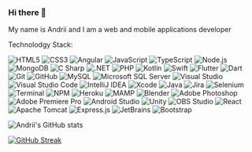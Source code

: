 ### Hi there 👋
My name is Andrii and I am a web and mobile applications developer 


Technolodgy Stack:

<p>
  <img alt="HTML5" src="https://img.shields.io/badge/HTML5-E34F26?logo=html5&logoColor=white&style=for-the-badge"/>
  <img alt="CSS3" src="https://img.shields.io/badge/CSS3-1572B6?logo=css3&logoColor=white&style=for-the-badge"/>
  <img alt="Angular" src="https://img.shields.io/badge/Angular-DD0031?logo=angular&logoColor=white&style=for-the-badge"/>
  <img alt="JavaScript" src="https://img.shields.io/badge/JavaScript-F7DF1E?logo=javascript&logoColor=white&style=for-the-badge"/>
  <img alt="TypeScript" src="https://img.shields.io/badge/TypeScript-3178C6?logo=typescript&logoColor=white&style=for-the-badge"/>
  <img alt="Node.js" src="https://img.shields.io/badge/Node.js-339933?logo=node.js&logoColor=white&style=for-the-badge"/>
  <img alt="MongoDB" src="https://img.shields.io/badge/MongoDB-47A248?logo=mongodb&logoColor=white&style=for-the-badge"/>
  <img alt="C Sharp" src="https://img.shields.io/badge/C Sharp-239120?logo=csharp&logoColor=white&style=for-the-badge"/>
  <img alt=".NET" src="https://img.shields.io/badge/.NET-512BD4?logo=.net&logoColor=white&style=for-the-badge"/>
  <img alt="PHP" src="https://img.shields.io/badge/php-777BB4?logo=php&logoColor=white&style=for-the-badge"/>
  <img alt="Kotlin" src="https://img.shields.io/badge/Kotlin-7F52FF?logo=kotlin&logoColor=white&style=for-the-badge"/>
  <img alt="Swift" src="https://img.shields.io/badge/Swift-F05138?logo=swift&logoColor=white&style=for-the-badge"/>
  <img alt="Flutter" src="https://img.shields.io/badge/Flutter-F05032?logo=flutter&logoColor=white&style=for-the-badge"/>
  <img alt="Dart" src="https://img.shields.io/badge/Dart-0175C2?logo=dart&logoColor=white&style=for-the-badge"/>
  <img alt="Git" src="https://img.shields.io/badge/Git-02569B?logo=git&logoColor=white&style=for-the-badge"/>
  <img alt="GitHub" src="https://img.shields.io/badge/GitHub-181717?logo=github&logoColor=white&style=for-the-badge"/>
  <img alt="MySQL" src="https://img.shields.io/badge/MySQL-4479A1?logo=mysql&logoColor=white&style=for-the-badge"/>
  <img alt="Microsoft SQL Server" src="https://img.shields.io/badge/Microsoft SQL Server-CC2927?logo=MicrosoftSQLServer&logoColor=white&style=for-the-badge"/>
  
  <img alt="Visual Studio" src="https://img.shields.io/badge/Visual Studio-5C2D91?logo=visualstudio&logoColor=white&style=for-the-badge"/>
  <img alt="Visual Studio Code" src="https://img.shields.io/badge/Visual Studio Code-007ACC?logo=visualstudiocode&logoColor=white&style=for-the-badge"/>
  
  <img alt="IntelliJ IDEA" src="https://img.shields.io/badge/IntelliJ IDEA-000000?logo=IntelliJ IDEA&logoColor=white&style=for-the-badge"/>
  <img alt="Xcode" src="https://img.shields.io/badge/Xcode-147EFB?logo=Xcode&logoColor=white&style=for-the-badge"/>
  <img alt="Java" src="https://img.shields.io/badge/Java-196D80?logo=java&logoColor=white&style=for-the-badge"/>
  <img alt="Jira" src="https://img.shields.io/badge/Jira-0052CC?logo=jira&logoColor=white&style=for-the-badge"/>
  <img alt="Selenium" src="https://img.shields.io/badge/Selenium-43B02A?logo=selenium&logoColor=white&style=for-the-badge"/>
  <img alt="Terminal" src="https://img.shields.io/badge/Terminal-4D4D4D?logo=Windows Terminal&logoColor=white&style=for-the-badge"/>
  
  
  <img alt="NPM" src="https://img.shields.io/badge/NPM-CB3837?logo=npm&logoColor=white&style=for-the-badge"/>
  <img alt="Heroku" src="https://img.shields.io/badge/Heroku-430098?logo=Heroku&logoColor=white&style=for-the-badge"/>
  <img alt="MAMP" src="https://img.shields.io/badge/MAMP-02749C?logo=mamp&logoColor=white&style=for-the-badge"/>
  
  <img alt="Blender" src="https://img.shields.io/badge/Blender-F5792A?logo=blender&logoColor=white&style=for-the-badge"/>
  <img alt="Adobe Photoshop" src="https://img.shields.io/badge/Adobe Photoshop-31A8FF?logo=adobephotoshop&logoColor=white&style=for-the-badge"/>
  <img alt="Adobe Premiere Pro" src="https://img.shields.io/badge/Adobe Premiere Pro-9999FF?logo=Adobe Premiere Pro&logoColor=white&style=for-the-badge"/>
  
  <img alt="Android Studio" src="https://img.shields.io/badge/Android Studio-3DDC84?logo=Android Studio&logoColor=white&style=for-the-badge"/>
  <img alt="Unity" src="https://img.shields.io/badge/Unity-FFFFFF?logo=Unity&logoColor=black&style=for-the-badge"/>
  <img alt="OBS Studio" src="https://img.shields.io/badge/OBS Studio-302E31?logo=OBS Studio&logoColor=white&style=for-the-badge"/>
  
  <img alt="React" src="https://img.shields.io/badge/React-61DAFB?logo=React&logoColor=white&style=for-the-badge"/>
  <img alt="Apache Tomcat" src="https://img.shields.io/badge/Apache Tomcat-F8DC75?logo=Apache Tomcat&logoColor=black&style=for-the-badge"/>
  <img alt="Express.js" src="https://img.shields.io/badge/Express.js-000000?logo=Express&logoColor=white&style=for-the-badge"/>
  <img alt="JetBrains" src="https://img.shields.io/badge/JetBrains-000000?logo=JetBrains&logoColor=white&style=for-the-badge"/>
  
  
  <img alt="Bootstrap" src="https://img.shields.io/badge/Bootstrap-7952B3?logo=Bootstrap&logoColor=white&style=for-the-badge"/>
  
 </p>


![Andrii's GitHub stats](https://github-readme-stats.vercel.app/api?username=andriiDemchenko21&show_icons=true&theme=radical)

[![GitHub Streak](https://github-readme-streak-stats.herokuapp.com/?user=andriiDemchenko21)](https://git.io/streak-stats)
<!--
**andriiDemchenko21/andriiDemchenko21** is a ✨ _special_ ✨ repository because its `README.md` (this file) appears on your GitHub profile.

Here are some ideas to get you started:

- 🔭 I’m currently working on ...
- 🌱 I’m currently learning ...
- 👯 I’m looking to collaborate on ...
- 🤔 I’m looking for help with ...
- 💬 Ask me about ...
- 📫 How to reach me: ...
- 😄 Pronouns: ...
- ⚡ Fun fact: ...
-->
